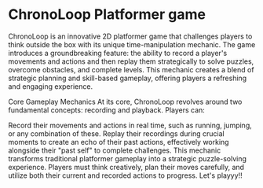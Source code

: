# ChronoLoop Platformer game

ChronoLoop is an innovative 2D platformer game that challenges players to think outside the box with its unique time-manipulation mechanic. The game introduces a groundbreaking feature: the ability to record a player's movements and actions and then replay them strategically to solve puzzles, overcome obstacles, and complete levels. This mechanic creates a blend of strategic planning and skill-based gameplay, offering players a refreshing and engaging experience.

Core Gameplay Mechanics
At its core, ChronoLoop revolves around two fundamental concepts: recording and playback. Players can:

Record their movements and actions in real time, such as running, jumping, or any combination of these.
Replay their recordings during crucial moments to create an echo of their past actions, effectively working alongside their "past self" to complete challenges.
This mechanic transforms traditional platformer gameplay into a strategic puzzle-solving experience. Players must think creatively, plan their moves carefully, and utilize both their current and recorded actions to progress.
Let's playyy!!
